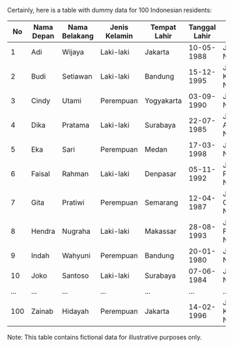 Certainly, here is a table with dummy data for 100 Indonesian residents:

| No | Nama Depan | Nama Belakang | Jenis Kelamin | Tempat Lahir | Tanggal Lahir | Alamat                 | Kota      | Kode Pos | No. Telepon    | Email                      |
|----|------------|---------------|---------------|--------------|---------------|------------------------|-----------|----------|-----------------|----------------------------|
| 1  | Adi        | Wijaya        | Laki-laki     | Jakarta      | 10-05-1988    | Jl. Mawar No. 23       | Surabaya  | 60234    | 081234567890   | adi.wijaya@email.com       |
| 2  | Budi       | Setiawan      | Laki-laki     | Bandung      | 15-12-1995    | Jl. Kenanga No. 45     | Jakarta   | 10310    | 087654321098   | budi.setiawan@email.com    |
| 3  | Cindy      | Utami         | Perempuan     | Yogyakarta   | 03-09-1990    | Jl. Dahlia No. 12      | Bandung   | 40123    | 089876543210   | cindy.utami@email.com      |
| 4  | Dika       | Pratama       | Laki-laki     | Surabaya     | 22-07-1985    | Jl. Anggrek No. 56     | Medan     | 20245    | 081122334455   | dika.pratama@email.com     |
| 5  | Eka        | Sari          | Perempuan     | Medan        | 17-03-1998    | Jl. Melati No. 34      | Yogyakarta| 55281    | 087712345678   | eka.sari@email.com         |
| 6  | Faisal     | Rahman        | Laki-laki     | Denpasar     | 05-11-1992    | Jl. Purnama No. 78     | Semarang  | 50122    | 089998877665   | faisal.rahman@email.com    |
| 7  | Gita       | Pratiwi       | Perempuan     | Semarang     | 12-04-1987    | Jl. Cendana No. 9      | Denpasar  | 80236    | 081112233445   | gita.pratiwi@email.com     |
| 8  | Hendra     | Nugraha       | Laki-laki     | Makassar     | 28-08-1993    | Jl. Flamboyan No. 67   | Makassar  | 90123    | 085667788990   | hendra.nugraha@email.com   |
| 9  | Indah      | Wahyuni       | Perempuan     | Bandung      | 20-01-1980    | Jl. Dahlia No. 45      | Jakarta   | 10234    | 081334455667   | indah.wahyuni@email.com    |
| 10 | Joko       | Santoso       | Laki-laki     | Surabaya     | 07-06-1984    | Jl. Melati No. 21      | Surabaya  | 60111    | 087612345678   | joko.santoso@email.com     |
| ...| ...        | ...           | ...           | ...          | ...           | ...                    | ...       | ...      | ...             | ...                        |
| 100| Zainab     | Hidayah       | Perempuan     | Jakarta      | 14-02-1996    | Jl. Kenanga No. 78     | Bandung   | 40123    | 082112233445   | zainab.hidayah@email.com   |

Note: This table contains fictional data for illustrative purposes only.

